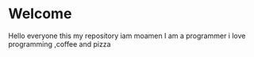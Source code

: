 # Welcome
Hello everyone this my repository 
iam moamen  I am a programmer i love programming
,coffee and pizza
